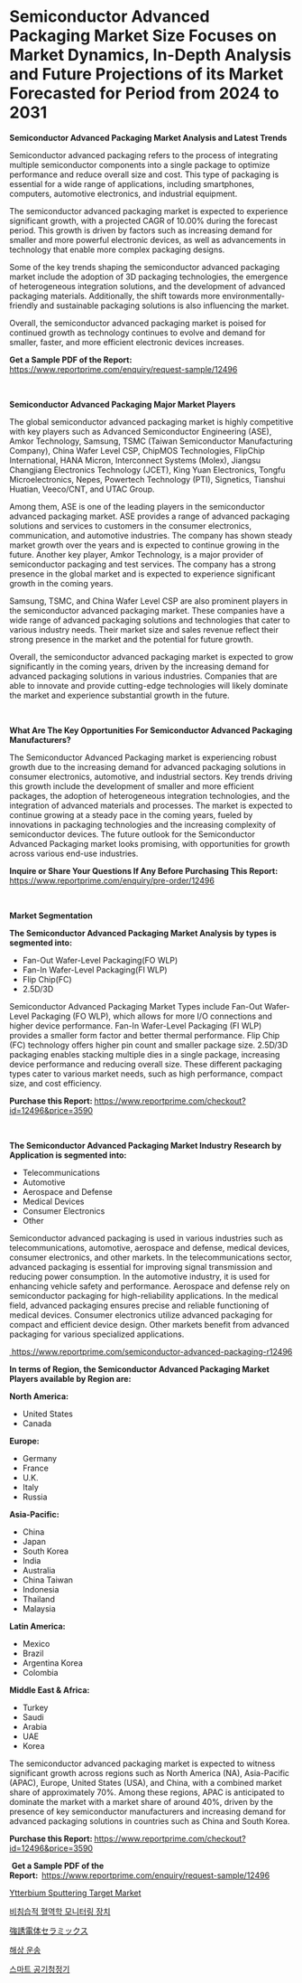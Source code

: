 <p><h1>Semiconductor Advanced Packaging Market Size Focuses on Market Dynamics, In-Depth Analysis and Future Projections of its Market Forecasted for Period from 2024 to 2031</h1></p><p><strong>Semiconductor Advanced Packaging Market Analysis and Latest Trends</strong></p>
<p><p>Semiconductor advanced packaging refers to the process of integrating multiple semiconductor components into a single package to optimize performance and reduce overall size and cost. This type of packaging is essential for a wide range of applications, including smartphones, computers, automotive electronics, and industrial equipment.</p><p>The semiconductor advanced packaging market is expected to experience significant growth, with a projected CAGR of 10.00% during the forecast period. This growth is driven by factors such as increasing demand for smaller and more powerful electronic devices, as well as advancements in technology that enable more complex packaging designs.</p><p>Some of the key trends shaping the semiconductor advanced packaging market include the adoption of 3D packaging technologies, the emergence of heterogeneous integration solutions, and the development of advanced packaging materials. Additionally, the shift towards more environmentally-friendly and sustainable packaging solutions is also influencing the market.</p><p>Overall, the semiconductor advanced packaging market is poised for continued growth as technology continues to evolve and demand for smaller, faster, and more efficient electronic devices increases.</p></p>
<p><strong>Get a Sample PDF of the Report:&nbsp;</strong> <a href="https://www.reportprime.com/enquiry/request-sample/12496">https://www.reportprime.com/enquiry/request-sample/12496</a></p>
<p>&nbsp;</p>
<p><strong>Semiconductor Advanced Packaging Major Market Players</strong></p>
<p><p>The global semiconductor advanced packaging market is highly competitive with key players such as Advanced Semiconductor Engineering (ASE), Amkor Technology, Samsung, TSMC (Taiwan Semiconductor Manufacturing Company), China Wafer Level CSP, ChipMOS Technologies, FlipChip International, HANA Micron, Interconnect Systems (Molex), Jiangsu Changjiang Electronics Technology (JCET), King Yuan Electronics, Tongfu Microelectronics, Nepes, Powertech Technology (PTI), Signetics, Tianshui Huatian, Veeco/CNT, and UTAC Group.</p><p>Among them, ASE is one of the leading players in the semiconductor advanced packaging market. ASE provides a range of advanced packaging solutions and services to customers in the consumer electronics, communication, and automotive industries. The company has shown steady market growth over the years and is expected to continue growing in the future. Another key player, Amkor Technology, is a major provider of semiconductor packaging and test services. The company has a strong presence in the global market and is expected to experience significant growth in the coming years.</p><p>Samsung, TSMC, and China Wafer Level CSP are also prominent players in the semiconductor advanced packaging market. These companies have a wide range of advanced packaging solutions and technologies that cater to various industry needs. Their market size and sales revenue reflect their strong presence in the market and the potential for future growth.</p><p>Overall, the semiconductor advanced packaging market is expected to grow significantly in the coming years, driven by the increasing demand for advanced packaging solutions in various industries. Companies that are able to innovate and provide cutting-edge technologies will likely dominate the market and experience substantial growth in the future.</p></p>
<p>&nbsp;</p>
<p><strong>What Are The Key Opportunities For Semiconductor Advanced Packaging Manufacturers?</strong></p>
<p><p>The Semiconductor Advanced Packaging market is experiencing robust growth due to the increasing demand for advanced packaging solutions in consumer electronics, automotive, and industrial sectors. Key trends driving this growth include the development of smaller and more efficient packages, the adoption of heterogeneous integration technologies, and the integration of advanced materials and processes. The market is expected to continue growing at a steady pace in the coming years, fueled by innovations in packaging technologies and the increasing complexity of semiconductor devices. The future outlook for the Semiconductor Advanced Packaging market looks promising, with opportunities for growth across various end-use industries.</p></p>
<p><strong>Inquire or Share Your Questions If Any Before Purchasing This Report:</strong> <a href="https://www.reportprime.com/enquiry/pre-order/12496">https://www.reportprime.com/enquiry/pre-order/12496</a></p>
<p>&nbsp;</p>
<p><strong>Market Segmentation</strong></p>
<p><strong>The Semiconductor Advanced Packaging Market Analysis by types is segmented into:</strong></p>
<p><ul><li>Fan-Out Wafer-Level Packaging(FO WLP)</li><li>Fan-In Wafer-Level Packaging(FI WLP)</li><li>Flip Chip(FC)</li><li>2.5D/3D</li></ul></p>
<p><p>Semiconductor Advanced Packaging Market Types include Fan-Out Wafer-Level Packaging (FO WLP), which allows for more I/O connections and higher device performance. Fan-In Wafer-Level Packaging (FI WLP) provides a smaller form factor and better thermal performance. Flip Chip (FC) technology offers higher pin count and smaller package size. 2.5D/3D packaging enables stacking multiple dies in a single package, increasing device performance and reducing overall size. These different packaging types cater to various market needs, such as high performance, compact size, and cost efficiency.</p></p>
<p><strong>Purchase this Report:&nbsp;</strong><a href="https://www.reportprime.com/checkout?id=12496&price=3590">https://www.reportprime.com/checkout?id=12496&price=3590</a></p>
<p>&nbsp;</p>
<p><strong>The Semiconductor Advanced Packaging Market Industry Research by Application is segmented into:</strong></p>
<p><ul><li>Telecommunications</li><li>Automotive</li><li>Aerospace and Defense</li><li>Medical Devices</li><li>Consumer Electronics</li><li>Other</li></ul></p>
<p><p>Semiconductor advanced packaging is used in various industries such as telecommunications, automotive, aerospace and defense, medical devices, consumer electronics, and other markets. In the telecommunications sector, advanced packaging is essential for improving signal transmission and reducing power consumption. In the automotive industry, it is used for enhancing vehicle safety and performance. Aerospace and defense rely on semiconductor packaging for high-reliability applications. In the medical field, advanced packaging ensures precise and reliable functioning of medical devices. Consumer electronics utilize advanced packaging for compact and efficient device design. Other markets benefit from advanced packaging for various specialized applications.</p></p>
<p><a href="https://www.reportprime.com/semiconductor-advanced-packaging-r12496">&nbsp;https://www.reportprime.com/semiconductor-advanced-packaging-r12496</a></p>
<p><strong>In terms of Region, the Semiconductor Advanced Packaging Market Players available by Region are:</strong></p>
<p>
    <p> <strong> North America: </strong>
        <ul>
            <li>United States</li>
            <li>Canada</li>
        </ul>
        </p> 
    <p> <strong> Europe: </strong>
        <ul>
            <li>Germany</li>
            <li>France</li>
            <li>U.K.</li>
            <li>Italy</li>
            <li>Russia</li>
        </ul>
        </p> 
    <p> <strong> Asia-Pacific: </strong>
        <ul>
            <li>China</li>
            <li>Japan</li>
            <li>South Korea</li>
            <li>India</li>
            <li>Australia</li>
            <li>China Taiwan</li>
            <li>Indonesia</li>
            <li>Thailand</li>
            <li>Malaysia</li>
        </ul>
        </p> 
    <p> <strong> Latin America: </strong>
        <ul>
            <li>Mexico</li>
            <li>Brazil</li>
            <li>Argentina Korea</li>
            <li>Colombia</li>
        </ul>
        </p> 
    <p> <strong> Middle East & Africa: </strong>
        <ul>
            <li>Turkey</li>
            <li>Saudi</li>
            <li>Arabia</li>
            <li>UAE</li>
            <li>Korea</li>
        </ul>
    </p>
    </p>
<p><p>The semiconductor advanced packaging market is expected to witness significant growth across regions such as North America (NA), Asia-Pacific (APAC), Europe, United States (USA), and China, with a combined market share of approximately 70%. Among these regions, APAC is anticipated to dominate the market with a market share of around 40%, driven by the presence of key semiconductor manufacturers and increasing demand for advanced packaging solutions in countries such as China and South Korea.</p></p>
<p><strong>Purchase this Report: </strong><a href="https://www.reportprime.com/checkout?id=12496&price=3590">https://www.reportprime.com/checkout?id=12496&price=3590</a></p>
<p>&nbsp;<strong>Get a Sample PDF of the Report:&nbsp;&nbsp;</strong><a href="https://www.reportprime.com/enquiry/request-sample/12496">https://www.reportprime.com/enquiry/request-sample/12496</a></p>
<p><strong></strong></p>
<p><p><a href="https://github.com/ZackaryHalvorson2023/Market-Research-Report-List-1/blob/main/ytterbium-sputtering-target-market.md">Ytterbium Sputtering Target Market</a></p><p><a href="https://github.com/fernandotryO5lson96765/Market-Research-Report-List-1/blob/main/422015068316.md">비침습적 혈역학 모니터링 장치</a></p><p><a href="https://github.com/EmoryYundt1935/Market-Research-Report-List-1/blob/main/954900670795.md">強誘電体セラミックス</a></p><p><a href="https://medium.com/@axintepreda1/%ED%95%B4%EC%83%81-%ED%99%94%EB%AC%BC-%EC%9A%B4%EC%86%A1-%EC%8B%9C%EC%9E%A5-%EC%8B%9C%EC%9E%A5-cagr-%EC%8B%9C%EC%9E%A5-%EB%8F%99%ED%96%A5-%EB%B0%8F-%EC%84%B1%EC%9E%A5-%EC%A0%84%EB%9E%B5%EC%97%90-%EB%8C%80%ED%95%9C-%ED%86%B5%EC%B0%B0%EB%A0%A5-042694ac9eda">해상 운송</a></p><p><a href="https://medium.com/@jomosley1999/%EC%8A%A4%EB%A7%88%ED%8A%B8-%EA%B3%B5%EA%B8%B0-%EC%B2%AD%EC%A0%95%EA%B8%B0-%EC%8B%9C%EC%9E%A5-%EB%B3%B4%EA%B3%A0%EC%84%9C%EB%8A%94%EC%9D%B4-%EC%8B%9C%EC%9E%A5%EC%9D%98-%EC%B5%9C%EC%8B%A0-%ED%8A%B8%EB%A0%8C%EB%93%9C%EC%99%80-%EC%84%B1%EC%9E%A5-%EA%B8%B0%ED%9A%8C%EB%A5%BC-%EB%B0%9D%ED%98%80%EC%A4%8D%EB%8B%88%EB%8B%A4-944adc7b2a6e">스마트 공기청정기</a></p></p>
